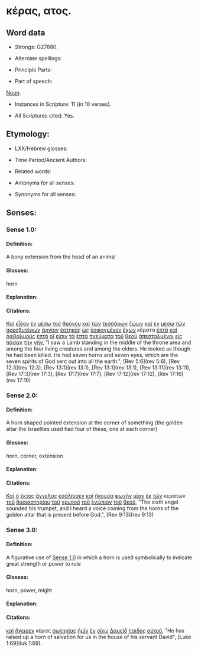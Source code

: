 # κέρας, ατος.

<!-- Status: S2=Needs2ndReview -->
<!-- Lexica used for edits: BDAG, LN, FFM, BN, A-S  -->

## Word data

* Strongs: G27680.


* Alternate spellings:

* Principle Parts: 

* Part of speech: 

[Noun](http://ugg.readthedocs.io/en/latest/noun.html).

* Instances in Scripture: 11 {in 10 verses}.

* All Scriptures cited: Yes.

## Etymology: 


* LXX/Hebrew glosses: 

* Time Period/Ancient Authors: 

* Related words: 

* Antonyms for all senses:

* Synonyms for all senses: 

## Senses:

### Sense 1.0:

#### Definition: 

A bony extension from the head of an animal

#### Glosses:

horn

#### Explanation:

#### Citations:

[Καὶ](../G25320/01.md) [εἶδον](../G37080/01.md) [ἐν](../G17220/01.md) [μέσῳ](../G33190/01.md) [τοῦ](../G35880/01.md) [θρόνου](../G23620/01.md) [καὶ](../G25320/01.md) [τῶν](../G35880/01.md) [τεσσάρων](../G50640/01.md) [ζῴων](../G22260/01.md) [καὶ](../G25320/01.md) [ἐν](../G17220/01.md) [μέσῳ](../G33190/01.md) [τῶν](../G35880/01.md) [πρεσβυτέρων](../G42450/01.md) [ἀρνίον](../G07210/01.md) [ἑστηκὸς](../G24760/01.md) [ὡς](../G56130/01.md) [ἐσφαγμένον](../G49690/01.md) [ἔχων](../G21920/01.md) κέρατα [ἑπτὰ](../G20330/01.md) [καὶ](../G25320/01.md) [ὀφθαλμοὺς](../G37880/01.md) [ἑπτά](../G20330/01.md) [οἵ](../G37390/01.md) [εἰσιν](../G99999/01.md) [τὰ](../G35880/01.md) [ἑπτὰ](../G20330/01.md) [πνεύματα](../G41510/01.md) [τοῦ](../G35880/01.md) [θεοῦ](../G23160/01.md) [ἀπεσταλμένοι](../G06490/01.md) [εἰς](../G15190/01.md) [πᾶσαν](../G39560/01.md) [τὴν](../G35880/01.md) [γῆν](../G10930/01.md), 
"I saw a Lamb standing in the middle of the throne area and among the four living creatures and among the elders. He looked as though he had been killed. He had seven horns and seven eyes, which are the seven spirits of God sent out into all the earth.", 
[Rev 5:6](rev 5:6),  [Rev 12:3](rev 12:3),  [Rev 13:1](rev 13:1),  [Rev 13:1](rev 13:1),  [Rev 13:11](rev 13:11),  [Rev 17:3](rev 17:3),  [Rev 17:7](rev 17:7),  [Rev 17:12](rev 17:12),  [Rev 17:16](rev 17:16)  

### Sense 2.0:

#### Definition: 

A horn shaped pointed extension at the corner of something (the golden altar the Israelites used had four of these, one at each corner)

#### Glosses:

horn, corner, extension

#### Explanation:

#### Citations:

[Καὶ](../G25320/01.md) [ὁ](../G35880/01.md) [ἕκτος](../G16230/01.md) [ἄγγελος](../G00320/01.md) [ἐσάλπισεν](../G45370/01.md) [καὶ](../G25320/01.md) [ἤκουσα](../G01910/01.md) [φωνὴν](../G54560/01.md) [μίαν](../G15200/01.md) [ἐκ](../G15370/01.md) [τῶν](../G35880/01.md) κεράτων [τοῦ](../G35880/01.md) [θυσιαστηρίου](../G23790/01.md) [τοῦ](../G35880/01.md) [χρυσοῦ](../G55520/01.md) [τοῦ](../G35880/01.md) [ἐνώπιον](../G17990/01.md) [τοῦ](../G35880/01.md) [θεοῦ](../G23160/01.md), 
"The sixth angel sounded his trumpet, and I heard a voice coming from the horns of the golden altar that is present before God.", 
[Rev 9:13](rev 9:13) 

### Sense 3.0:

#### Definition: 

A figurative use of [Sense 1.0](#sense-10) in which a horn is used symbolically to indicate great strength or power to rule 

#### Glosses:

horn, power, might

#### Explanation:

#### Citations:

[καὶ](../G25320/01.md) [ἤγειρεν](../G14530/01.md) κέρας [σωτηρίας](../G49910/01.md) [ἡμῖν](../G14730/01.md) [ἐν](../G17220/01.md) [οἴκῳ](../G36240/01.md) [Δαυεὶδ](../G11380/01.md) [παιδὸς](../G38160/01.md) [αὐτοῦ](../G08460/01.md), 
"He has raised up a horn of salvation for us in the house of his servant David", 
[Luke 1:69](luk 1:69). 
